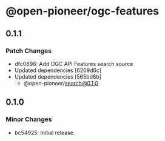 # @open-pioneer/ogc-features

## 0.1.1

### Patch Changes

- dfc0896: Add OGC API Features search source
- Updated dependencies [6209d6c]
- Updated dependencies [565bd8b]
  - @open-pioneer/search@0.1.0

## 0.1.0

### Minor Changes

- bc54925: Initial release.
